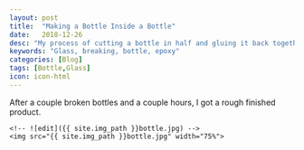 ```yaml
---
layout: post
title:  "Making a Bottle Inside a Bottle"
date:   2018-12-26
desc: "My process of cutting a bottle in half and gluing it back together, through trial and error."
keywords: "Glass, breaking, bottle, epoxy"
categories: [Blog]
tags: [Bottle,Glass]
icon: icon-html
---
```


After a couple broken bottles and a couple hours, I got a rough finished product.

	<!-- ![edit]({{ site.img_path }}bottle.jpg) -->
	<img src="{{ site.img_path }}bottle.jpg" width="75%">

